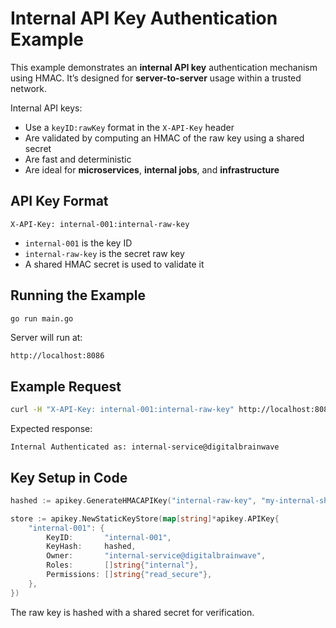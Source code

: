 # Internal API Key Authentication Example

This example demonstrates an **internal API key** authentication mechanism using HMAC. It’s designed for **server-to-server** usage within a trusted network.

Internal API keys:
- Use a `keyID:rawKey` format in the `X-API-Key` header
- Are validated by computing an HMAC of the raw key using a shared secret
- Are fast and deterministic
- Are ideal for **microservices**, **internal jobs**, and **infrastructure**

## API Key Format

    X-API-Key: internal-001:internal-raw-key

- `internal-001` is the key ID
- `internal-raw-key` is the secret raw key
- A shared HMAC secret is used to validate it

## Running the Example

```bash
go run main.go
```

Server will run at:

    http://localhost:8086

## Example Request

```bash
curl -H "X-API-Key: internal-001:internal-raw-key" http://localhost:8086/internal-ping
```

Expected response:

    Internal Authenticated as: internal-service@digitalbrainwave

## Key Setup in Code

```go
hashed := apikey.GenerateHMACAPIKey("internal-raw-key", "my-internal-shared-secret")

store := apikey.NewStaticKeyStore(map[string]*apikey.APIKey{
    "internal-001": {
        KeyID:       "internal-001",
        KeyHash:     hashed,
        Owner:       "internal-service@digitalbrainwave",
        Roles:       []string{"internal"},
        Permissions: []string{"read_secure"},
    },
})
```

The raw key is hashed with a shared secret for verification.